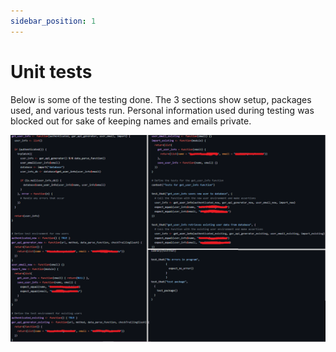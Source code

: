 ```yaml
---
sidebar_position: 1
---
```

# Unit tests
Below is some of the testing done. The 3 sections show setup, packages used, and various tests run. Personal information used during testing was blocked out for sake of keeping names and emails private.

![TestingPics](https://github.com/cis3296s23/MacroCalc704/blob/main/testExs.png 'test examples')
